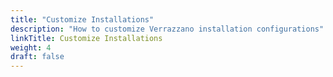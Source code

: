 ```yaml
---
title: "Customize Installations"
description: "How to customize Verrazzano installation configurations"
linkTitle: Customize Installations
weight: 4
draft: false
---
```

